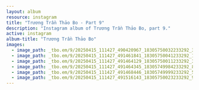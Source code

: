 ```yaml
---
layout: album
resource: instagram
title: "Trương Trần Thảo Bo - Part 9"
description: "Instagram album of Trương Trần Thảo Bo, part 9."
active: instagram
album-title: "Trương Trần Thảo Bo"
images:
  - image_path: _tbo.em/9/20250415_111427_490420967_18305750032233292_3201291595534525189_n.jpg
  - image_path: _tbo.em/9/20250415_111427_491461841_18305750041233292_1189498636643440535_n.jpg
  - image_path: _tbo.em/9/20250415_111427_491464129_18305750011233292_3356072913680226722_n.jpg
  - image_path: _tbo.em/9/20250415_111427_491464345_18305749984233292_8036088669674093121_n.jpg
  - image_path: _tbo.em/9/20250415_111427_491468446_18305749999233292_5892604296645060103_n.jpg
  - image_path: _tbo.em/9/20250415_111427_491516143_18305750023233292_938537671595996879_n.jpg
---
```


